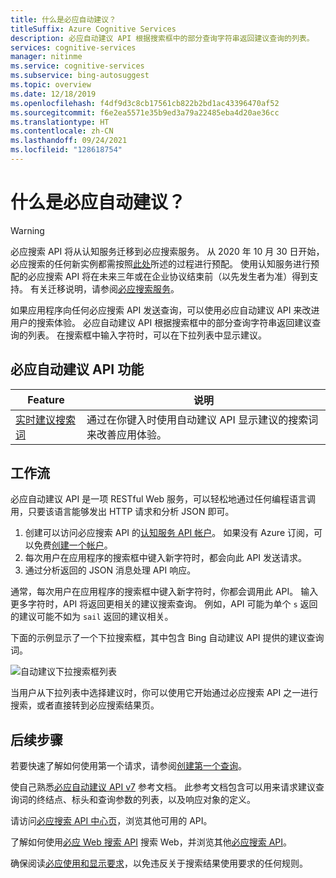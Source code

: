 ```yaml
---
title: 什么是必应自动建议？
titleSuffix: Azure Cognitive Services
description: 必应自动建议 API 根据搜索框中的部分查询字符串返回建议查询的列表。
services: cognitive-services
manager: nitinme
ms.service: cognitive-services
ms.subservice: bing-autosuggest
ms.topic: overview
ms.date: 12/18/2019
ms.openlocfilehash: f4df9d3c8cb17561cb822b2bd1ac43396470af52
ms.sourcegitcommit: f6e2ea5571e35b9ed3a79a22485eba4d20ae36cc
ms.translationtype: HT
ms.contentlocale: zh-CN
ms.lasthandoff: 09/24/2021
ms.locfileid: "128618754"
---
```

# <a name="what-is-bing-autosuggest"></a>什么是必应自动建议？

> [!WARNING]
> 必应搜索 API 将从认知服务迁移到必应搜索服务。 从 2020 年 10 月 30 日开始，必应搜索的任何新实例都需按照[此处](/bing/search-apis/bing-web-search/create-bing-search-service-resource)所述的过程进行预配。
> 使用认知服务进行预配的必应搜索 API 将在未来三年或在企业协议结束前（以先发生者为准）得到支持。
> 有关迁移说明，请参阅[必应搜索服务](/bing/search-apis/bing-web-search/create-bing-search-service-resource)。

如果应用程序向任何必应搜索 API 发送查询，可以使用必应自动建议 API 来改进用户的搜索体验。 必应自动建议 API 根据搜索框中的部分查询字符串返回建议查询的列表。 在搜索框中输入字符时，可以在下拉列表中显示建议。

## <a name="bing-autosuggest-api-features"></a>必应自动建议 API 功能

| Feature                                                                                                                                                                                 | 说明                                                                                                                                                            |
|-----------------------------------------------------------------------------------------------------------------------------------------------------------------------------------------|------------------------------------------------------------------------------------------------------------------------------------------------------------------------|
| [实时建议搜索词](concepts/get-suggestions.md) | 通过在你键入时使用自动建议 API 显示建议的搜索词来改善应用体验。 |

## <a name="workflow"></a>工作流

必应自动建议 API 是一项 RESTful Web 服务，可以轻松地通过任何编程语言调用，只要该语言能够发出 HTTP 请求和分析 JSON 即可。

1. 创建可以访问必应搜索 API 的[认知服务 API 帐户](../cognitive-services-apis-create-account.md)。 如果没有 Azure 订阅，可以免费[创建一个帐户](https://azure.microsoft.com/free/cognitive-services/)。
2. 每次用户在应用程序的搜索框中键入新字符时，都会向此 API 发送请求。
3. 通过分析返回的 JSON 消息处理 API 响应。

通常，每次用户在应用程序的搜索框中键入新字符时，你都会调用此 API。 输入更多字符时，API 将返回更相关的建议搜索查询。 例如，API 可能为单个 `s` 返回的建议可能不如为 `sail` 返回的建议相关。

下面的示例显示了一个下拉搜索框，其中包含 Bing 自动建议 API 提供的建议查询词。

![自动建议下拉搜索框列表](./media/cognitive-services-bing-autosuggest-api/bing-autosuggest-drop-down-list.PNG)

当用户从下拉列表中选择建议时，你可以使用它开始通过必应搜索 API 之一进行搜索，或者直接转到必应搜索结果页。

## <a name="next-steps"></a>后续步骤

若要快速了解如何使用第一个请求，请参阅[创建第一个查询](quickstarts/csharp.md)。

使自己熟悉[必应自动建议 API v7](/rest/api/cognitiveservices-bingsearch/bing-autosuggest-api-v7-reference) 参考文档。 此参考文档包含可以用来请求建议查询词的终结点、标头和查询参数的列表，以及响应对象的定义。

请访问[必应搜索 API 中心页](../bing-web-search/overview.md)，浏览其他可用的 API。


了解如何使用[必应 Web 搜索 API](../bing-web-search/overview.md) 搜索 Web，并浏览其他[必应搜索 API](../bing-web-search/index.yml)。

确保阅读[必应使用和显示要求](../bing-web-search/use-display-requirements.md)，以免违反关于搜索结果使用要求的任何规则。
